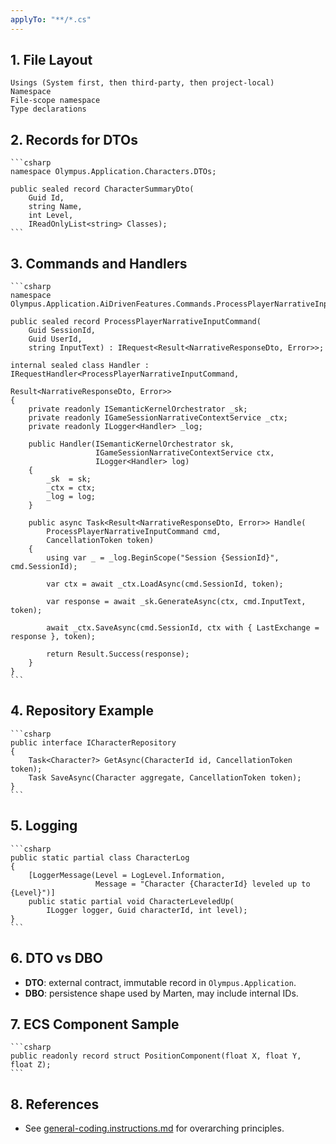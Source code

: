 ```yaml
---
applyTo: "**/*.cs"
---
```


## 1. File Layout

```text
Usings (System first, then third‑party, then project‑local)
Namespace
File‑scope namespace
Type declarations

```

## 2. Records for DTOs
    ```csharp
    namespace Olympus.Application.Characters.DTOs;

    public sealed record CharacterSummaryDto(
        Guid Id,
        string Name,
        int Level,
        IReadOnlyList<string> Classes);
    ```

## 3. Commands and Handlers
    ```csharp
    namespace Olympus.Application.AiDrivenFeatures.Commands.ProcessPlayerNarrativeInput;

    public sealed record ProcessPlayerNarrativeInputCommand(
        Guid SessionId,
        Guid UserId,
        string InputText) : IRequest<Result<NarrativeResponseDto, Error>>;

    internal sealed class Handler : IRequestHandler<ProcessPlayerNarrativeInputCommand,
                                                    Result<NarrativeResponseDto, Error>>
    {
        private readonly ISemanticKernelOrchestrator _sk;
        private readonly IGameSessionNarrativeContextService _ctx;
        private readonly ILogger<Handler> _log;

        public Handler(ISemanticKernelOrchestrator sk,
                       IGameSessionNarrativeContextService ctx,
                       ILogger<Handler> log)
        {
            _sk  = sk;
            _ctx = ctx;
            _log = log;
        }

        public async Task<Result<NarrativeResponseDto, Error>> Handle(
            ProcessPlayerNarrativeInputCommand cmd,
            CancellationToken token)
        {
            using var _ = _log.BeginScope("Session {SessionId}", cmd.SessionId);

            var ctx = await _ctx.LoadAsync(cmd.SessionId, token);

            var response = await _sk.GenerateAsync(ctx, cmd.InputText, token);

            await _ctx.SaveAsync(cmd.SessionId, ctx with { LastExchange = response }, token);

            return Result.Success(response);
        }
    }
    ```

## 4. Repository Example
    ```csharp
    public interface ICharacterRepository
    {
        Task<Character?> GetAsync(CharacterId id, CancellationToken token);
        Task SaveAsync(Character aggregate, CancellationToken token);
    }
    ```

## 5. Logging
    ```csharp
    public static partial class CharacterLog
    {
        [LoggerMessage(Level = LogLevel.Information,
                       Message = "Character {CharacterId} leveled up to {Level}")]
        public static partial void CharacterLeveledUp(
            ILogger logger, Guid characterId, int level);
    }
    ```

## 6. DTO vs DBO
- **DTO**: external contract, immutable record in `Olympus.Application`.
- **DBO**: persistence shape used by Marten, may include internal IDs.

## 7. ECS Component Sample
    ```csharp
    public readonly record struct PositionComponent(float X, float Y, float Z);
    ```

## 8. References
- See [general-coding.instructions.md](general-coding.instructions.md) for overarching principles.
